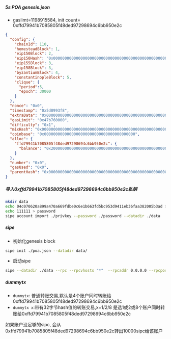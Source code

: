 ##### 5s POA genesis.json

- gaslimt=1198915584, init count= 0xffd79941b7085805f48ded97298694c6bb950e2c
```json
{
  "config": {
    "chainId": 110,
    "homesteadBlock": 1,
    "eip150Block": 2,
    "eip150Hash": "0x0000000000000000000000000000000000000000000000000000000000000000",
    "eip155Block": 3,
    "eip158Block": 3,
    "byzantiumBlock": 4,
    "constantinopleBlock": 5,
    "clique": {
      "period":5, 
      "epoch": 30000
    }
  },
  "nonce": "0x0",
  "timestamp": "0x5d8993f8",
  "extraData": "0x0000000000000000000000000000000000000000000000000000000000000000ffd79941b7085805f48ded97298694c6bb950e2c0000000000000000000000000000000000000000000000000000000000000000000000000000000000000000000000000000000000000000000000000000000000",
  "gasLimit": "0x47b760000",
  "difficulty": "0x1",
  "mixHash": "0x0000000000000000000000000000000000000000000000000000000000000000",
  "coinbase": "0x0000000000000000000000000000000000000000",
  "alloc": {
    "ffd79941b7085805f48ded97298694c6bb950e2c": {
      "balance": "0x200000000000000000000000000000000000000000000000000000000000000"
    }
  },
  "number": "0x0",
  "gasUsed": "0x0",
  "parentHash": "0x0000000000000000000000000000000000000000000000000000000000000000"
}

```

##### 导入0xffd79941b7085805f48ded97298694c6bb950e2c私钥

```bash
mkdir data
echo 04c070620a899a470a669fdbe0c6e1b663fd5bc953d9411eb36faa382005b3ad > privkey
echo 111111 > password
sipe account import ./privkey --password ./password --datadir ./data

```
##### sipe

- 初始化genesis block
```bash
sipe init ./poa.json --datadir data/
```

- 启动sipe
```bash
sipe --datadir ./data --rpc --rpcvhosts "*"  --rpcaddr 0.0.0.0 --rpcport 8545 --rpccorsdomain "*" --rpcapi "db,eth,net,web3,personal,debug" --ws --wsaddr 0.0.0.0 --wsport 8546 --wsapi "db,eth,net,web3,personal,debug" --unlock 0xffd79941b7085805f48ded97298694c6bb950e2c --password <(echo 111111) --mine --txpool.globalslots=102400 --verbosity 2  --gasprice 0 --miner.recommit 5s
```

##### dummytx

- `dummytx`: 普通转账交易,默认是4个账户同时转账给0xffd79941b7085805f48ded97298694c6bb950e2c
- `dummytx x`:带有32字节hash值的转账交易,x=1/2/8 是选1或2或8个账户同时转账给0xffd79941b7085805f48ded97298694c6bb950e2c

如果账户没足够的sipc, 会从0xffd79941b7085805f48ded97298694c6bb950e2c转出10000sipc给该账户